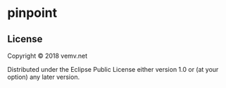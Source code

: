# pinpoint

## License

Copyright © 2018 vemv.net

Distributed under the Eclipse Public License either version 1.0 or (at
your option) any later version.
